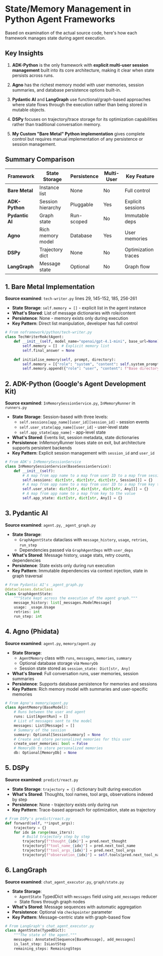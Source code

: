 # State/Memory Management in Python Agent Frameworks

Based on examination of the actual source code, here's how each framework manages state during agent execution.


## Key Insights

1. **ADK-Python** is the only framework with **explicit multi-user session management** built into its core architecture, making it clear when state persists across runs.

2. **Agno** has the richest memory model with user memories, session summaries, and database persistence options built-in.

3. **Pydantic AI** and **LangGraph** use functional/graph-based approaches where state flows through the execution rather than being stored in mutable objects.

4. **DSPy** focuses on trajectory/trace storage for its optimization capabilities rather than traditional conversation memory.

5. **My Custom "Bare Metal" Python implementation** gives complete control but requires manual implementation of any persistence or session management.

## Summary Comparison

| Framework | State Storage | Persistence | Multi-User | Key Feature |
|-----------|--------------|-------------|------------|-------------|
| **Bare Metal** | Instance list | None | No | Full control |
| **ADK-Python** | Session hierarchy | Pluggable | Yes | Explicit sessions |
| **Pydantic AI** | Graph state | Run-scoped | No | Immutable deps |
| **Agno** | Rich memory model | Database | Yes | User memories |
| **DSPy** | Trajectory dict | None | No | Optimization traces |
| **LangGraph** | Message state | Optional | No | Graph flow |

## 1. Bare Metal Implementation
**Source examined**: `tech-writer.py` lines 29, 145-152, 185, 256-261
- **State Storage**: `self.memory = []` - explicit list in the agent instance
- **What's Stored**: List of message dictionaries with role/content
- **Persistence**: None - memory exists only during execution
- **Key Pattern**: Direct list manipulation, developer has full control

```python
# From noframework/python/tech-writer.py
class TechWriterReActAgent:
    def __init__(self, model_name="openai/gpt-4.1-mini", base_url=None):
        self.memory = []  # Explicit memory list
        self.final_answer = None
        
    def initialise_memory(self, prompt, directory):
        self.memory = [{"role": "system", "content": self.system_prompt}]
        self.memory.append({"role": "user", "content": f"Base directory: {directory}\n\n{prompt}"})
```

## 2. ADK-Python (Google's Agent Development Kit)
**Source examined**: `InMemorySessionService.py`, `InMemoryRunner` in `runners.py`
- **State Storage**: Session-based with three levels:
  - `self.sessions[app_name][user_id][session_id]` - session events
  - `self.user_state[app_name][user_id]` - user-level state
  - `self.app_state[app_name]` - app-level state  
- **What's Stored**: Events list, session metadata, state dictionaries
- **Persistence**: InMemoryRunner loses state on exit, but architecture supports persistent backends
- **Key Pattern**: Explicit session management with `session_id` and `user_id`

```python
# From ADK's InMemorySessionService
class InMemorySessionService(BaseSessionService):
    def __init__(self):
        # A map from app name to a map from user ID to a map from session ID to session
        self.sessions: dict[str, dict[str, dict[str, Session]]] = {}
        # A map from app name to a map from user ID to a map from key to the value
        self.user_state: dict[str, dict[str, dict[str, Any]]] = {}
        # A map from app name to a map from key to the value
        self.app_state: dict[str, dict[str, Any]] = {}
```

## 3. Pydantic AI
**Source examined**: `agent.py`, `_agent_graph.py`
- **State Storage**: 
  - `GraphAgentState` dataclass with `message_history`, `usage`, `retries`, `run_step`
  - Dependencies passed via `GraphAgentDeps` with `user_deps`
- **What's Stored**: Message history, usage stats, retry counts, dependencies
- **Persistence**: State exists only during run execution
- **Key Pattern**: Immutable dependencies via context injection, state in graph traversal

```python
# From Pydantic AI's _agent_graph.py
@dataclasses.dataclass
class GraphAgentState:
    """State kept across the execution of the agent graph."""
    message_history: list[_messages.ModelMessage]
    usage: _usage.Usage
    retries: int
    run_step: int
```

## 4. Agno (Phidata)
**Source examined**: `agent.py`, `memory/agent.py`
- **State Storage**:
  - `AgentMemory` class with `runs`, `messages`, `memories`, `summary`
  - Optional database storage via `MemoryDb`
  - Session state stored as `session_state: Dict[str, Any]`
- **What's Stored**: Full conversation runs, user memories, session summaries
- **Persistence**: Supports database persistence for memories and sessions
- **Key Pattern**: Rich memory model with summaries and user-specific memories

```python
# From Agno's memory/agent.py
class AgentMemory(BaseModel):
    # Runs between the user and agent
    runs: List[AgentRun] = []
    # List of messages sent to the model
    messages: List[Message] = []
    # Summary of the session
    summary: Optional[SessionSummary] = None
    # Create and store personalized memories for this user
    create_user_memories: bool = False
    # MemoryDb to store personalized memories
    db: Optional[MemoryDb] = None
```

## 5. DSPy
**Source examined**: `predict/react.py`
- **State Storage**: `trajectory = {}` dictionary built during execution
- **What's Stored**: Thoughts, tool names, tool args, observations indexed by step
- **Persistence**: None - trajectory exists only during run
- **Key Pattern**: Trace-based approach for optimization, state as trajectory

```python
# From DSPy's predict/react.py
def forward(self, **input_args):
    trajectory = {}
    for idx in range(max_iters):
        # Build trajectory step by step
        trajectory[f"thought_{idx}"] = pred.next_thought
        trajectory[f"tool_name_{idx}"] = pred.next_tool_name
        trajectory[f"tool_args_{idx}"] = pred.next_tool_args
        trajectory[f"observation_{idx}"] = self.tools[pred.next_tool_name](**pred.next_tool_args)
```

## 6. LangGraph
**Source examined**: `chat_agent_executor.py`, `graph/state.py`
- **State Storage**: 
  - `AgentState` TypedDict with `messages` field using `add_messages` reducer
  - State flows through graph nodes
- **What's Stored**: Message sequences with automatic aggregation
- **Persistence**: Optional via `checkpointer` parameter
- **Key Pattern**: Message-centric state with graph-based flow

```python
# From LangGraph's chat_agent_executor.py
class AgentState(TypedDict):
    """The state of the agent."""
    messages: Annotated[Sequence[BaseMessage], add_messages]
    is_last_step: IsLastStep
    remaining_steps: RemainingSteps
```
